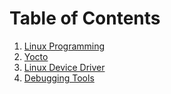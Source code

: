 # Table of Contents

1. [Linux Programming](LinuxProgramming/Linux%20Programming.md)
2. [Yocto](Yocto/Yocto.md)
3. [Linux Device Driver](LinuxDeviceDriver/Linux%20Device%20Driver.md)
4. [Debugging Tools](DebuggingTools/Debugging%20Tools.md)

